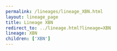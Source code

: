 ```yaml
---
permalink: /lineages/lineage_XBN.html
layout: lineage_page
title: Lineage XBN
redirect_to: ../lineage.html?lineage=XBN
lineage: XBN
children: ['XBN']
---
```

